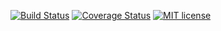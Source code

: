 [![Build Status](https://travis-ci.org/yc-server/auth.svg?branch=master)](https://travis-ci.org/yc-server/auth.svg?branch=master)
[![Coverage Status](https://coveralls.io/repos/github/yc-server/auth/badge.svg?branch=master)](https://coveralls.io/github/yc-server/auth?branch=master)
[![MIT license](http://img.shields.io/badge/license-MIT-brightgreen.svg)](http://opensource.org/licenses/MIT)
